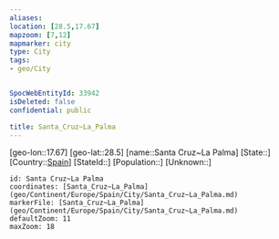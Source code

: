 ```yaml
---
aliases: 
location: [28.5,17.67]
mapzoom: [7,12] 
mapmarker: city 
type: City
tags:
- geo/City


SpocWebEntityId: 33942
isDeleted: false
confidential: public

title: Santa_Cruz~La_Palma
---
```

[geo-lon::17.67]
[geo-lat::28.5]
[name::Santa Cruz~La Palma]
[State::]
[Country::[Spain](geo/Continent/Europe/Spain.md)]
[StateId::]
[Population::]
[Unknown::]


```leaflet
id: Santa Cruz~La Palma
coordinates: [Santa_Cruz~La_Palma](geo/Continent/Europe/Spain/City/Santa_Cruz~La_Palma.md)
markerFile: [Santa_Cruz~La_Palma](geo/Continent/Europe/Spain/City/Santa_Cruz~La_Palma.md)
defaultZoom: 11 
maxZoom: 18
```


